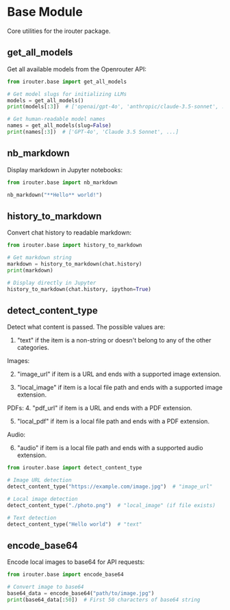 # Base Module

Core utilities for the irouter package.

## get_all_models

Get all available models from the Openrouter API:

```python
from irouter.base import get_all_models

# Get model slugs for initializing LLMs
models = get_all_models()
print(models[:3])  # ['openai/gpt-4o', 'anthropic/claude-3.5-sonnet', ...]

# Get human-readable model names
names = get_all_models(slug=False)  
print(names[:3])  # ['GPT-4o', 'Claude 3.5 Sonnet', ...]
```

## nb_markdown

Display markdown in Jupyter notebooks:

```python
from irouter.base import nb_markdown

nb_markdown("**Hello** world!")
```

## history_to_markdown

Convert chat history to readable markdown:

```python
from irouter.base import history_to_markdown

# Get markdown string
markdown = history_to_markdown(chat.history)
print(markdown)

# Display directly in Jupyter
history_to_markdown(chat.history, ipython=True)
```

## detect_content_type

Detect what content is passed. The possible values are:

1. "text" if the item is a non-string or doesn't belong to any of the other categories.

Images:

2. "image_url" if item is a URL and ends with a supported image extension.

3. "local_image" if item is a local file path and ends with a supported image extension.

PDFs:
4. "pdf_url" if item is a URL and ends with a PDF extension.

5. "local_pdf" if item is a local file path and ends with a PDF extension.

Audio:

6. "audio" if item is a local file path and ends with a supported audio extension.

```python
from irouter.base import detect_content_type

# Image URL detection
detect_content_type("https://example.com/image.jpg")  # "image_url"

# Local image detection  
detect_content_type("./photo.png")  # "local_image" (if file exists)

# Text detection
detect_content_type("Hello world")  # "text"
```

## encode_base64

Encode local images to base64 for API requests:

```python
from irouter.base import encode_base64

# Convert image to base64
base64_data = encode_base64("path/to/image.jpg")
print(base64_data[:50])  # First 50 characters of base64 string
```